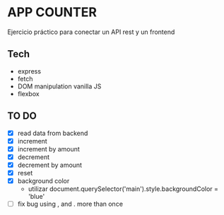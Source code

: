 # APP COUNTER

Ejercicio práctico para conectar un API rest y un frontend

## Tech

- express
- fetch
- DOM manipulation vanilla JS
- flexbox

## TO DO
- [x] read data from backend
- [x] increment
- [x] increment by amount
- [x] decrement
- [x] decrement by amount
- [x] reset
- [x] background color
    -  utilizar document.querySelector('main').style.backgroundColor = 'blue'
- [ ] fix bug using , and .  more than once